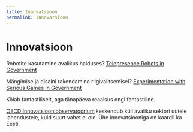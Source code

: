 ```yaml
---
title: Innovatsioon
permalink: Innovatsioon
---
```


# Innovatsioon

Robotite kasutamine avalikus halduses? [Telepresence Robots in Government](https://www.oecd.org/governance/observatory-public-sector-innovation/innovations/page/telepresencerobotsingovernment.htm)

Mängimise ja disaini rakendamine riigivalitsemisel? [Experimentation with Serious Games in Government](https://www.oecd.org/governance/observatory-public-sector-innovation/innovations/page/experimentationwithseriousgamesingovernment-impactforesightgame.htm)

Kõlab fantastiliselt, aga tänapäeva reaalsus ongi fantastiline.

[OECD Innovatsiooniobservatoorium](https://www.oecd.org/governance/observatory-public-sector-innovation/home/) keskendub küll avaliku sektori uutele lahendustele, kuid suurt vahet ei ole. Ühe innovatsiooniga on kaardil ka Eesti.
